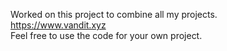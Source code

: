 Worked on this project to combine all my projects.
</br>
https://www.vandit.xyz
</br>
Feel free to use the code for your own project.
